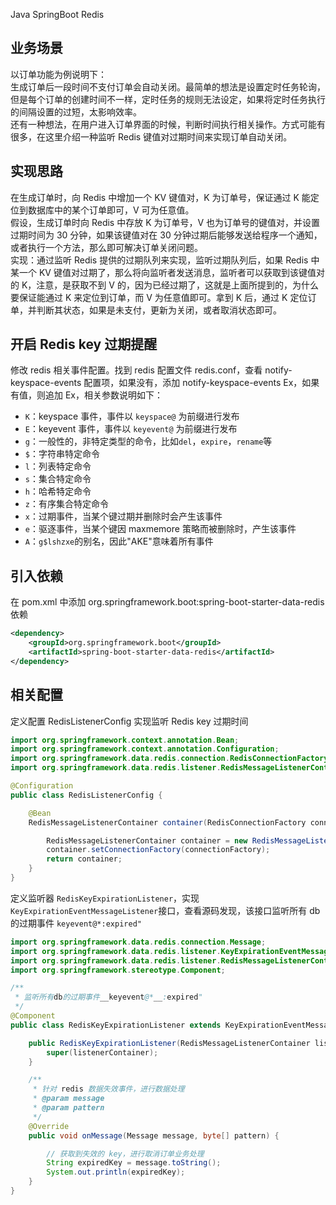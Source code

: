 Java SpringBoot Redis
<a name="bpMdL"></a>
## 业务场景
以订单功能为例说明下：<br />生成订单后一段时间不支付订单会自动关闭。最简单的想法是设置定时任务轮询，但是每个订单的创建时间不一样，定时任务的规则无法设定，如果将定时任务执行的间隔设置的过短，太影响效率。<br />还有一种想法，在用户进入订单界面的时候，判断时间执行相关操作。方式可能有很多，在这里介绍一种监听 Redis 键值对过期时间来实现订单自动关闭。
<a name="qvRzd"></a>
## 实现思路
在生成订单时，向 Redis 中增加一个 KV 键值对，K 为订单号，保证通过 K 能定位到数据库中的某个订单即可，V 可为任意值。<br />假设，生成订单时向 Redis 中存放 K 为订单号，V 也为订单号的键值对，并设置过期时间为 30 分钟，如果该键值对在 30 分钟过期后能够发送给程序一个通知，或者执行一个方法，那么即可解决订单关闭问题。<br />实现：通过监听 Redis 提供的过期队列来实现，监听过期队列后，如果 Redis 中某一个 KV 键值对过期了，那么将向监听者发送消息，监听者可以获取到该键值对的 K，注意，是获取不到 V 的，因为已经过期了，这就是上面所提到的，为什么要保证能通过 K 来定位到订单，而 V 为任意值即可。拿到 K 后，通过 K 定位订单，并判断其状态，如果是未支付，更新为关闭，或者取消状态即可。
<a name="yYhia"></a>
## 开启 Redis key 过期提醒
修改 redis 相关事件配置。找到 redis 配置文件 redis.conf，查看 notify-keyspace-events 配置项，如果没有，添加 notify-keyspace-events Ex，如果有值，则追加 Ex，相关参数说明如下：

- `K`：keyspace 事件，事件以 `keyspace@` 为前缀进行发布
- `E`：keyevent 事件，事件以 `keyevent@` 为前缀进行发布
- `g`：一般性的，非特定类型的命令，比如`del`，`expire`，`rename`等
- `$`：字符串特定命令
- `l`：列表特定命令
- `s`：集合特定命令
- `h`：哈希特定命令
- `z`：有序集合特定命令
- `x`：过期事件，当某个键过期并删除时会产生该事件
- `e`：驱逐事件，当某个键因 maxmemore 策略而被删除时，产生该事件
- `A`：`g$lshzxe`的别名，因此"AKE"意味着所有事件
<a name="NrPHT"></a>
## 引入依赖
在 pom.xml 中添加 org.springframework.boot:spring-boot-starter-data-redis 依赖
```xml
<dependency>
    <groupId>org.springframework.boot</groupId>
    <artifactId>spring-boot-starter-data-redis</artifactId>
</dependency>
```
<a name="lgP9a"></a>
## 相关配置
定义配置 RedisListenerConfig 实现监听 Redis key 过期时间
```java
import org.springframework.context.annotation.Bean;
import org.springframework.context.annotation.Configuration;
import org.springframework.data.redis.connection.RedisConnectionFactory;
import org.springframework.data.redis.listener.RedisMessageListenerContainer;

@Configuration
public class RedisListenerConfig {

    @Bean
    RedisMessageListenerContainer container(RedisConnectionFactory connectionFactory) {

        RedisMessageListenerContainer container = new RedisMessageListenerContainer();
        container.setConnectionFactory(connectionFactory);
        return container;
    }
}
```
定义监听器 `RedisKeyExpirationListener`，实现`KeyExpirationEventMessageListener`接口，查看源码发现，该接口监听所有 db 的过期事件 `keyevent@*:expired"`
```java
import org.springframework.data.redis.connection.Message;
import org.springframework.data.redis.listener.KeyExpirationEventMessageListener;
import org.springframework.data.redis.listener.RedisMessageListenerContainer;
import org.springframework.stereotype.Component;

/**
 * 监听所有db的过期事件__keyevent@*__:expired"
 */
@Component
public class RedisKeyExpirationListener extends KeyExpirationEventMessageListener {

    public RedisKeyExpirationListener(RedisMessageListenerContainer listenerContainer) {
        super(listenerContainer);
    }

    /**
     * 针对 redis 数据失效事件，进行数据处理
     * @param message
     * @param pattern
     */
    @Override
    public void onMessage(Message message, byte[] pattern) {

        // 获取到失效的 key，进行取消订单业务处理
        String expiredKey = message.toString();
        System.out.println(expiredKey);
    }
}
```
